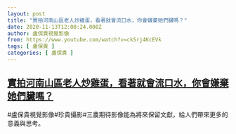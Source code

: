 ```yaml
---
layout: post
title: "實拍河南山區老人炒雞蛋，看著就會流口水，你會嫌棄她們臟嗎？"
date: 2020-11-13T12:00:24.000Z
author: 盧保貴視覺影像
from: https://www.youtube.com/watch?v=ckSrj4KcEVk
tags: [ 盧保貴 ]
categories: [ 盧保貴 ]
---
```

<!--1605268824000-->
[實拍河南山區老人炒雞蛋，看著就會流口水，你會嫌棄她們臟嗎？](https://www.youtube.com/watch?v=ckSrj4KcEVk)
------

<div>
#盧保貴視覺影像#珍貴攝影#三農期待影像能為將來保留文獻，給人們帶來更多的意義與思考。
</div>
